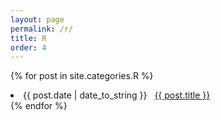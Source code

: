 ```yaml
---
layout: page
permalink: /r/
title: R
order: 4
---
```


{% for post in site.categories.R %}
 <li><span>{{ post.date | date_to_string }}</span> &nbsp; <a href="{{ post.url }}">{{ post.title }}</a></li>
{% endfor %}